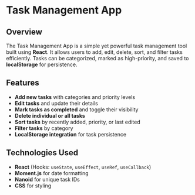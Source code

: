 # Task Management App

## Overview

The Task Management App is a simple yet powerful task management tool built using **React**. It allows users to add, edit, delete, sort, and filter tasks efficiently. Tasks can be categorized, marked as high-priority, and saved to **localStorage** for persistence.


## Features

- **Add new tasks** with categories and priority levels
- **Edit tasks** and update their details
- **Mark tasks as completed** and toggle their visibility
- **Delete individual or all tasks**
- **Sort tasks** by recently added, priority, or last edited
- **Filter tasks** by category
- **LocalStorage integration** for task persistence


## Technologies Used

- **React** (Hooks: `useState`, `useEffect`, `useRef`, `useCallback`)
- **Moment.js** for date formatting
- **Nanoid** for unique task IDs
- **CSS** for styling

